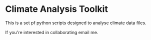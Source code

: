 # Climate Analysis Toolkit

This is a set pf python scripts designed to analyse climate data files.

If you're interested in collaborating email me.
